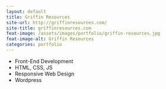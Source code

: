 ```yaml
---
layout: default
title: Griffin Resources
site-url: http://griffinresources.com/
site-title: griffinresources.com
feat-image: /assets/images/portfolio/griffin-resources.jpg
feat-image-alt: Griffin Resources
categories: portfolio
---
```



<ul class="portfolio-role">
  <li>Front-End Development</li>
  <li>HTML, CSS, JS</li>
  <li>Responsive Web Design</li>
  <li>Wordpress</li>
</ul>